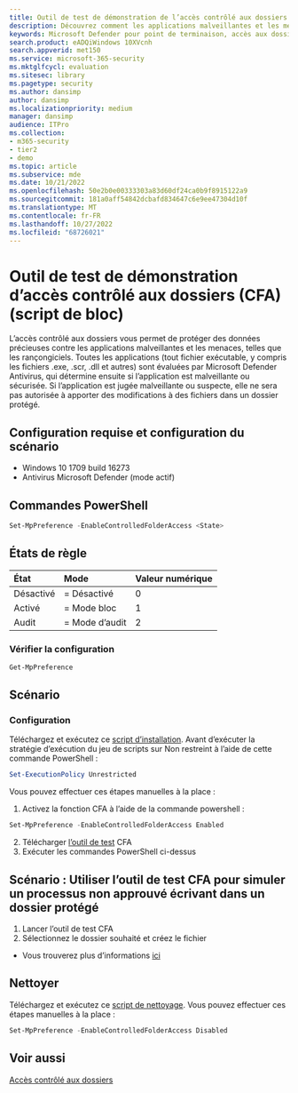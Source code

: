 ```yaml
---
title: Outil de test de démonstration de l’accès contrôlé aux dossiers (CFA) Microsoft Defender pour point de terminaison
description: Découvrez comment les applications malveillantes et les menaces sont évaluées et contrées par Microsoft Defender Antivirus.
keywords: Microsoft Defender pour point de terminaison, accès aux dossiers protégés bloqué, détecter les fichiers suspects, détecter les applications suspectes,
search.product: eADQiWindows 10XVcnh
search.appverid: met150
ms.service: microsoft-365-security
ms.mktglfcycl: evaluation
ms.sitesec: library
ms.pagetype: security
ms.author: dansimp
author: dansimp
ms.localizationpriority: medium
manager: dansimp
audience: ITPro
ms.collection:
- m365-security
- tier2
- demo
ms.topic: article
ms.subservice: mde
ms.date: 10/21/2022
ms.openlocfilehash: 50e2b0e00333303a83d60df24ca0b9f8915122a9
ms.sourcegitcommit: 181a0aff54842dcbafd834647c6e9ee47304d10f
ms.translationtype: MT
ms.contentlocale: fr-FR
ms.lasthandoff: 10/27/2022
ms.locfileid: "68726021"
---
```

# <a name="controlled-folder-access-cfa-demonstration-test-tool-block-script"></a>Outil de test de démonstration d’accès contrôlé aux dossiers (CFA) (script de bloc)

L’accès contrôlé aux dossiers vous permet de protéger des données précieuses contre les applications malveillantes et les menaces, telles que les rançongiciels. Toutes les applications (tout fichier exécutable, y compris les fichiers .exe, .scr, .dll et autres) sont évaluées par Microsoft Defender Antivirus, qui détermine ensuite si l’application est malveillante ou sécurisée. Si l’application est jugée malveillante ou suspecte, elle ne sera pas autorisée à apporter des modifications à des fichiers dans un dossier protégé.

## <a name="scenario-requirements-and-setup"></a>Configuration requise et configuration du scénario

- Windows 10 1709 build 16273
- Antivirus Microsoft Defender (mode actif)

## <a name="powershell-commands"></a>Commandes PowerShell

```powershell
Set-MpPreference -EnableControlledFolderAccess <State>
```

## <a name="rule-states"></a>États de règle

|État | Mode| Valeur numérique |
|:---|:---|:---|
| Désactivé | = Désactivé | 0 |
| Activé | = Mode bloc | 1 |
| Audit | = Mode d’audit | 2 |

### <a name="verify-configuration"></a>Vérifier la configuration

```powershell
Get-MpPreference
```

## <a name="scenario"></a>Scénario

### <a name="setup"></a>Configuration

Téléchargez et exécutez ce [script d’installation](https://demo.wd.microsoft.com/Content/CFA_SetupScript.zip). Avant d’exécuter la stratégie d’exécution du jeu de scripts sur Non restreint à l’aide de cette commande PowerShell :

```powershell
Set-ExecutionPolicy Unrestricted
```

Vous pouvez effectuer ces étapes manuelles à la place :

1. Activez la fonction CFA à l’aide de la commande powershell :

  ```powershell
  Set-MpPreference -EnableControlledFolderAccess Enabled
  ```

2. Télécharger [l’outil de test](https://demo.wd.microsoft.com/Content/CFAtool.exe) CFA
3. Exécuter les commandes PowerShell ci-dessus

## <a name="scenario-use-the-cfa-test-tool-to-simulate-an-untrusted-process-writing-to-a-protected-folder"></a>Scénario : Utiliser l’outil de test CFA pour simuler un processus non approuvé écrivant dans un dossier protégé

1. Lancer l’outil de test CFA
2. Sélectionnez le dossier souhaité et créez le fichier
- Vous trouverez plus d’informations [ici](/windows/threat-protection/windows-defender-exploit-guard/evaluate-controlled-folder-access.md)

## <a name="clean-up"></a>Nettoyer

Téléchargez et exécutez ce [script de nettoyage](https://demo.wd.microsoft.com/Content/ASR_CFA_CleanupScript.zip). Vous pouvez effectuer ces étapes manuelles à la place :

```powershell
Set-MpPreference -EnableControlledFolderAccess Disabled
```

## <a name="see-also"></a>Voir aussi
[Accès contrôlé aux dossiers](/windows/threat-protection/windows-defender-exploit-guard/controlled-folders-exploit-guard)
